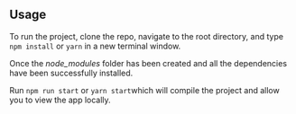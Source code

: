 
## Usage

To run the project, clone the repo, navigate to the root directory, and type `npm install` or `yarn` in a new terminal window.

Once the *node_modules* folder has been created and all the dependencies have been successfully installed. 

Run `npm run start` or `yarn start`which will compile the project and allow you to view the app locally.